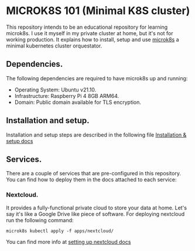 # MICROK8S 101 (Minimal K8S cluster)

This repository intends to be an educational repository for learning microk8s. I use it myself in my private cluster at home, but it's not for working production. It explains how to install, setup and use [microk8s](https://microk8s.io/) a minimal kubernetes cluster orquestator.

## Dependencies.

The following dependencies are required to have microk8s up and running:

- Operating System: Ubuntu v21.10.
- Infrastructure: Raspberry Pi 4 8GB ARM64.
- Domain: Public domain available for TLS encryption.

## Installation and setup.

Installation and setup steps are described in the following file [Installation & setup docs](https://github.com/hector-medina/microk8s-101/blob/main/docs/1.%20Installation%20and%20setup.md)

## Services.

There are a couple of services that are pre-configured in this repository. You can find how to deploy them in the docs attached to each service:

### Nextcloud.

It provides a fully-functional private cloud to store your data at home. Let's say it's like a Google Drive like piece of software. For deploying nextcloud run the following command:

```
microk8s kubectl apply -f apps/nextcloud/
```

You can find more info at [setting up nextcloud docs](https://github.com/hector-medina/microk8s-101/blob/main/docs/2.%20Nextcloud.md)
